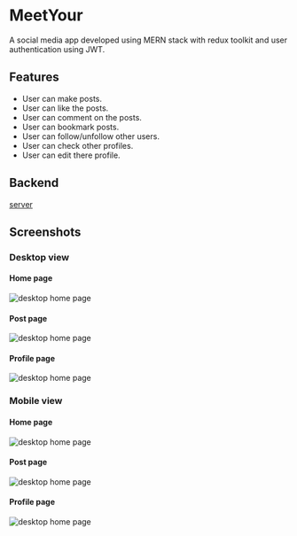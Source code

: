 
# MeetYour

A social media app developed using MERN stack with redux toolkit and user authentication  using JWT.
## Features

- User can make posts.
- User can like the  posts.
- User can comment on the posts.
- User can bookmark posts.
- User can follow/unfollow other users.
- User can check other profiles.
- User can edit there profile.


## Backend
[server](https://github.com/AmitThakur11/meetyour_backend)

## Screenshots

### Desktop view

#### Home page
![desktop home page](https://i.ibb.co/Ms6Hb9Z/Screenshot-from-2022-01-01-18-18-03.png)
#### Post page
![desktop home page](https://i.ibb.co/Fq5DLwL/Screenshot-from-2022-01-01-18-17-53.png)
#### Profile page
![desktop home page](https://i.ibb.co/tXQ9gFz/Screenshot-from-2022-01-01-18-18-12.png)


### Mobile view

#### Home page
![desktop home page](https://i.ibb.co/qsB1qCM/Screenshot-from-2022-01-01-18-17-27.png)
#### Post page
![desktop home page](https://i.ibb.co/gTVx2Qn/Screenshot-from-2022-01-01-18-17-44.png)
#### Profile page
![desktop home page](https://i.ibb.co/SfCM1CK/Screenshot-from-2022-01-01-18-17-09.png)


